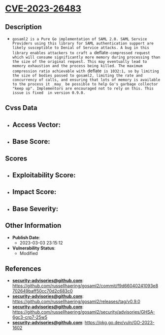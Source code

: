 
# [CVE-2023-26483](https://github.com/russellhaering/gosaml2/commit/f9d66040241093e8702649baff50cc70d2c683c0)

## Description

- `gosaml2 is a Pure Go implementation of SAML 2.0. SAML Service Providers using this library for SAML authentication support are likely susceptible to Denial of Service attacks. A bug in this library enables attackers to craft a `deflate`-compressed request which will consume significantly more memory during processing than the size of the original request. This may eventually lead to memory exhaustion and the process being killed. The maximum compression ratio achievable with `deflate` is 1032:1, so by limiting the size of bodies passed to gosaml2, limiting the rate and concurrency of calls, and ensuring that lots of memory is available to the process it _may_ be possible to help Go's garbage collector "keep up". Implementors are encouraged not to rely on this. This issue is fixed  in version 0.9.0.`

## Cvss Data

- **Access Vector**:
  - 
- **Base Score**:
  - 

## Scores

- **Exploitability Score**:
  - 
- **Impact Score**:
  - 
- **Base Severity**:
  - 

## Other Information

- **Publish Date**:
  - 2023-03-03 23:15:12
- **Vulnerability Status**:
  - Modified

## References

- **security-advisories@github.com**: https://github.com/russellhaering/gosaml2/commit/f9d66040241093e8702649baff50cc70d2c683c0
- **security-advisories@github.com**: https://github.com/russellhaering/gosaml2/releases/tag/v0.9.0
- **security-advisories@github.com**: https://github.com/russellhaering/gosaml2/security/advisories/GHSA-6gc3-crp7-25w5
- **security-advisories@github.com**: https://pkg.go.dev/vuln/GO-2023-1602
